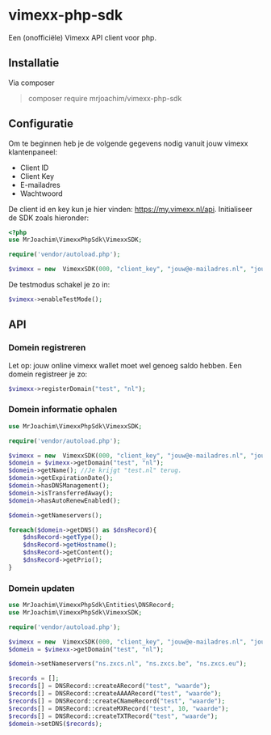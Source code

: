 
﻿
# vimexx-php-sdk
Een (onofficiële) Vimexx API client voor php.

## Installatie
Via composer
> composer require mrjoachim/vimexx-php-sdk

##  Configuratie
Om te beginnen heb je de volgende gegevens nodig vanuit jouw vimexx klantenpaneel:

- Client ID
- Client Key
- E-mailadres
- Wachtwoord

De client id en key kun je hier vinden: https://my.vimexx.nl/api.
Initialiseer de SDK zoals hieronder:
```php
<?php
use MrJoachim\VimexxPhpSdk\VimexxSDK;    

require('vendor/autoload.php');

$vimexx = new  VimexxSDK(000, "client_key", "jouw@e-mailadres.nl", "jouwwachtwoord");
```
De testmodus schakel je zo in:
```php
$vimexx->enableTestMode();
```
## API
### Domein registreren
Let op: jouw online vimexx wallet moet wel genoeg saldo hebben.
Een domein registreer je zo:
```php
$vimexx->registerDomain("test", "nl");
```

### Domein informatie ophalen

```php <?php
use MrJoachim\VimexxPhpSdk\VimexxSDK;    

require('vendor/autoload.php');

$vimexx = new  VimexxSDK(000, "client_key", "jouw@e-mailadres.nl", "jouwwachtwoord");
$domein = $vimexx->getDomain("test", "nl");
$domein->getName(); //Je krijgt "test.nl" terug.
$domein->getExpirationDate();
$domein->hasDNSManagement();
$domein->isTransferredAway();
$domein->hasAutoRenewEnabled();

$domein->getNameservers();

foreach($domein->getDNS() as $dnsRecord){
    $dnsRecord->getType();
    $dnsRecord->getHostname();
    $dnsRecord->getContent();
    $dnsRecord->getPrio();
}
```

### Domein updaten

```php <?php
use MrJoachim\VimexxPhpSdk\Entities\DNSRecord;
use MrJoachim\VimexxPhpSdk\VimexxSDK;    

require('vendor/autoload.php');

$vimexx = new  VimexxSDK(000, "client_key", "jouw@e-mailadres.nl", "jouwwachtwoord");
$domein = $vimexx->getDomain("test", "nl");

$domein->setNameservers("ns.zxcs.nl", "ns.zxcs.be", "ns.zxcs.eu");

$records = [];
$records[] = DNSRecord::createARecord("test", "waarde");
$records[] = DNSRecord::createAAAARecord("test", "waarde");
$records[] = DNSRecord::createCNameRecord("test", "waarde");
$records[] = DNSRecord::createMXRecord("test", 10, "waarde");
$records[] = DNSRecord::createTXTRecord("test", "waarde");
$domein->setDNS($records);
```

